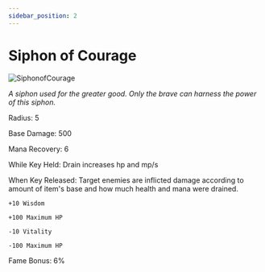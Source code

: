 ```yaml
---
sidebar_position: 2
---
```


# Siphon of Courage

![SiphonofCourage](https://vwiki.valorserver.com/api/item/picture/siphon%20of%20courage)

<i>A siphon used for the greater good. Only the brave can harness the power of this siphon.</i>

Radius: 5

Base Damage: 500

Mana Recovery: 6

While Key Held: Drain increases hp and mp/s

When Key Released: Target enemies are inflicted damage according to amount of item's base and how much health and mana were drained.

    +10 Wisdom
    
    +100 Maximum HP
    
    -10 Vitality
    
    -100 Maximum HP

Fame Bonus: 6%
